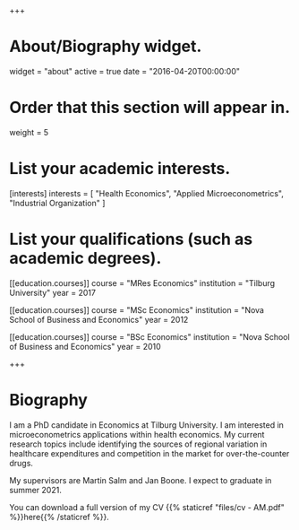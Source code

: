 +++
# About/Biography widget.
widget = "about"
active = true
date = "2016-04-20T00:00:00"

# Order that this section will appear in.
weight = 5

# List your academic interests.
[interests]
  interests = [
    "Health Economics",
    "Applied Microeconometrics",
    "Industrial Organization"
  ]

# List your qualifications (such as academic degrees).
[[education.courses]]
  course = "MRes Economics"
  institution = "Tilburg University"
  year = 2017

[[education.courses]]
  course = "MSc Economics"
  institution = "Nova School of Business and Economics"
  year = 2012

[[education.courses]]
  course = "BSc Economics"
  institution = "Nova School of Business and Economics"
  year = 2010
 
+++

# Biography

I am a PhD candidate in Economics at Tilburg University. I am interested in microeconometrics applications within health economics. My current research topics include identifying the sources of regional variation in healthcare expenditures and competition in the market for over-the-counter drugs.

My supervisors are Martin Salm and Jan Boone. I expect to graduate in summer 2021.

You can download a full version of my CV {{% staticref "files/cv - AM.pdf" %}}here{{% /staticref %}}.
